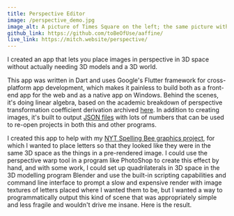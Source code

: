 ```yaml
---
title: Perspective Editor
image: /perspective_demo.jpg
image_alt: A picture of Times Square on the left; the same picture with the billboards covered by a variety of other images on the right.
github_link: https://github.com/toBeOfUse/aaffine/
live_link: https://mitch.website/perspective/
---
```


I created an app that lets you place images in perspective in 3D space without actually needing 3D models and a 3D world.

<!--more-->

This app was written in Dart and uses Google's Flutter framework for cross-platform app development, which makes it painless to build both as a front-end app for the web and as a native app on Windows. Behind the scenes, it's doing linear algebra, based on the academic breakdown of perspective transformation coefficient derivation archived [here](https://web.archive.org/web/20150222120106/xenia.media.mit.edu/~cwren/interpolator/). In addition to creating images, it's built to output [JSON files](https://github.com/toBeOfUse/aaffine#appendix-reading-the-json-output-in-other-programs) with lots of numbers that can be used to re-open projects in both this and other programs.

I created this app to help with my [NYT Spelling Bee graphics project](#spelling_bee), for which I wanted to place letters so that they looked like they were in the same 3D space as the things in a pre-rendered image. I could use the perspective warp tool in a program like PhotoShop to create this effect by hand, and with some work, I could set up quadrilaterals in 3D space in the 3D modelling program Blender and use the built-in scripting capabilities and command line interface to prompt a slow and expensive render with image textures of letters placed where I wanted them to be, but I wanted a way to programmatically output this kind of scene that was appropriately simple and less fragile and wouldn't drive me insane. Here is the result.
